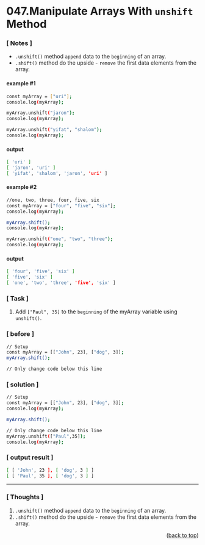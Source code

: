 <a name="topage"></a>

# 047.Manipulate Arrays With `unshift` Method

### [ Notes ]
  *  `.unshift()` method `append` data to the `beginning` of an array.
  *  `.shift()` method  do the upside - `remove` the first data elements from the array.

#### example #1

```sh
const myArray = ["uri"];
console.log(myArray);

myArray.unshift("jaron");
console.log(myArray);

myArray.unshift("yifat", "shalom");
console.log(myArray);
```

#### output
```sh
[ 'uri' ]
[ 'jaron', 'uri' ]
[ 'yifat', 'shalom', 'jaron', 'uri' ]
```

#### example #2

```sh
//one, two, three, four, five, six
const myArray = ["four", "five", "six"];
console.log(myArray);

myArray.shift();
console.log(myArray);

myArray.unshift("one", "two", "three");
console.log(myArray);
```

#### output
```sh
[ 'four', 'five', 'six' ]
[ 'five', 'six' ]
[ 'one', 'two', 'three', 'five', 'six' ]
```

### [ Task ]
  1. Add `["Paul", 35]` to the `beginning` of the myArray variable using `unshift()`.


### [ before ]

```sh
// Setup
const myArray = [["John", 23], ["dog", 3]];
myArray.shift();

// Only change code below this line
```

### [ solution ]

```sh
// Setup
const myArray = [["John", 23], ["dog", 3]];
console.log(myArray);

myArray.shift();

// Only change code below this line
myArray.unshift(["Paul",35]);
console.log(myArray);
```

### [ output result ]

```sh
[ [ 'John', 23 ], [ 'dog', 3 ] ]
[ [ 'Paul', 35 ], [ 'dog', 3 ] ]
```

-----

### [ Thoughts ]

  1. `.unshift()` method `append` data to the `beginning` of an array.
  2. `.shift()` method  do the upside - `remove` the first data elements from the array.
  

<p align="right">(<a href="#topage">back to top</a>)</p>
<br/>
<br/>

